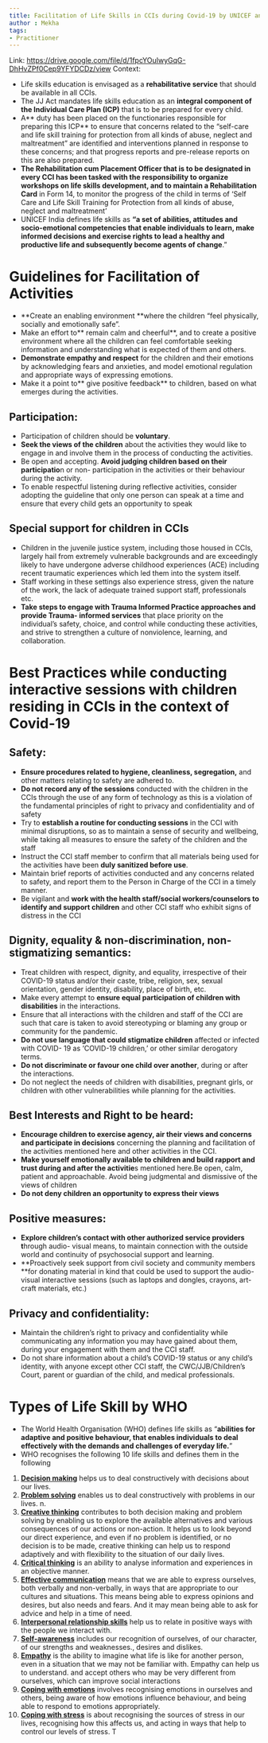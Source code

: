 ```yaml
---
title: Facilitation of Life Skills in CCIs during Covid-19 by UNICEF and ENFOLD
author : Mekha
tags: 
- Practitioner 
---
```


Link: https://drive.google.com/file/d/1fpcYOuIwyGqG-DhHvZPf0Cep9YFYDCDz/view
Context: 

* Life skills education is envisaged as a **rehabilitative service** that should be available in all CCIs.
* The JJ Act mandates life skills education as an **integral component of the Individual Care Plan (ICP)** that is to be prepared for every child. 
* A** duty has been placed on the functionaries responsible for preparing this ICP** to ensure that concerns related to the “self-care and life skill training for protection from all kinds of abuse, neglect and maltreatment” are identified and interventions planned in response to these concerns; and that progress reports and pre-release reports on this are also prepared. 
* **The Rehabilitation cum Placement Officer that is to be designated in every CCI has been tasked with the responsibility to organize workshops on life skills development, and to maintain a Rehabilitation Card** in Form 14, to monitor the progress of the child in terms of ‘Self Care and Life Skill Training for Protection from all kinds of abuse, neglect and maltreatment’
* UNICEF India defines life skills as **“a set of abilities, attitudes and socio-emotional competencies that enable individuals to learn, make informed decisions and exercise rights to lead a healthy and productive life and subsequently become agents of change**.” 


# Guidelines for Facilitation of Activities


* **Create an enabling environment **where the children “feel physically, socially and emotionally safe”.
* Make an effort to** remain calm and cheerful**, and to create a positive environment where all the children can feel comfortable seeking information and understanding what is expected of them and others.
* **Demonstrate empathy and respect** for the children and their emotions by acknowledging fears and anxieties, and model emotional regulation and appropriate ways of expressing emotions.
* Make it a point to** give positive feedback** to children, based on what emerges during the activities.


## Participation:


* Participation of children should be **voluntary**.
* **Seek the views of the children** about the activities they would like to engage in and involve them in the process of conducting the activities.
* Be open and accepting. **Avoid judging children based on their participatio**n or non- participation in the activities or their behaviour during the activity.
* To enable respectful listening during reflective activities, consider adopting the guideline that only one person can speak at a time and ensure that every child gets an opportunity to speak


## Special support for children in CCIs


* Children in the juvenile justice system, including those housed in CCIs, largely hail from extremely vulnerable backgrounds and are exceedingly likely to have undergone adverse childhood experiences (ACE) including recent traumatic experiences which led them into the system itself. 
* Staff working in these settings also experience stress, given the nature of the work, the lack of adequate trained support staff, professionals etc. 
* **Take steps to engage with Trauma Informed Practice approaches and provide Trauma- informed services** that place priority on the individual’s safety, choice, and control while conducting these activities, and strive to strengthen a culture of nonviolence, learning, and collaboration.


# Best Practices while conducting interactive sessions with children residing in CCIs in the context of Covid-19


## Safety:


* **Ensure procedures related to hygiene, cleanliness, segregation,** and other matters relating to safety are adhered to.
* **Do not record any of the sessions** conducted with the children in the CCIs through the use of any form of technology as this is a violation of the fundamental principles of right to privacy and confidentiality and of safety
* Try to **establish a routine for conducting sessions** in the CCI with minimal disruptions, so as to maintain a sense of security and wellbeing, while taking all measures to ensure the safety of the children and the staff
* Instruct the CCI staff member to confirm that all materials being used for the activities have been **duly sanitized before use**.
* Maintain brief reports of activities conducted and any concerns related to safety, and report them to the Person in Charge of the CCI in a timely manner.
* Be vigilant and **work with the health staff/social workers/counselors to identify and support children** and other CCI staff who exhibit signs of distress in the CCI


## Dignity, equality & non-discrimination, non-stigmatizing semantics:


* Treat children with respect, dignity, and equality, irrespective of their COVID-19 status and/or their caste, tribe, religion, sex, sexual orientation, gender identity, disability, place of birth, etc.
* Make every attempt to **ensure equal participation of children with disabilities** in the interactions.
* Ensure that all interactions with the children and staff of the CCI are such that care is taken to avoid stereotyping or blaming any group or community for the pandemic.
* **Do not use language that could stigmatize children** affected or infected with COVID- 19 as ‘COVID-19 children,’ or other similar derogatory terms.
* **Do not discriminate or favour one child over another**, during or after the interactions.
* Do not neglect the needs of children with disabilities, pregnant girls, or children with other vulnerabilities while planning for the activities.


## Best Interests and Right to be heard:


* **Encourage children to exercise agency, air their views and concerns and participate in decisions** concerning the planning and facilitation of the activities mentioned here and other activities in the CCI.
* **Make yourself emotionally available to children and build rapport and trust during and after the activitie**s mentioned here.Be open, calm, patient and approachable. Avoid being judgmental and dismissive of the views of children
* **Do not deny children an opportunity to express their views**


## Positive measures:


* **Explore children’s contact with other authorized service providers t**hrough audio- visual means, to maintain connection with the outside world and continuity of psychosocial support and learning.
* **Proactively seek support from civil society and community members **for donating material in kind that could be used to support the audio-visual interactive sessions (such as laptops and dongles, crayons, art-craft materials, etc.)


## Privacy and confidentiality:


* Maintain the children’s right to privacy and confidentiality while communicating any information you may have gained about them, during your engagement with them and the CCI staff.
* Do not share information about a child’s COVID-19 status or any child’s identity, with anyone except other CCI staff, the CWC/JJB/Children’s Court, parent or guardian of the child, and medical professionals.


# Types of Life Skill by WHO 


* The World Health Organisation (WHO) defines life skills as “**abilities for adaptive and positive behaviour, that enables individuals to deal effectively with the demands and challenges of everyday life.**”
* WHO recognises the following 10 life skills and defines them in the following
1. **<span style="text-decoration:underline;">Decision making</span>** helps us to deal constructively with decisions about our lives. 
2. **<span style="text-decoration:underline;">Problem solving</span>** enables us to deal constructively with problems in our lives. n.
3. **<span style="text-decoration:underline;">Creative thinking</span>** contributes to both decision making and problem solving by enabling us to explore the available alternatives and various consequences of our actions or non-action. It helps us to look beyond our direct experience, and even if no problem is identified, or no decision is to be made, creative thinking can help us to respond adaptively and with flexibility to the situation of our daily lives.
4. **<span style="text-decoration:underline;">Critical thinking</span>** is an ability to analyse information and experiences in an objective manner. 
5. **<span style="text-decoration:underline;">Effective communication</span>** means that we are able to express ourselves, both verbally and non-verbally, in ways that are appropriate to our cultures and situations. This means being able to express opinions and desires, but also needs and fears. And it may mean being able to ask for advice and help in a time of need.
6. **<span style="text-decoration:underline;">Interpersonal relationship skills</span>** help us to relate in positive ways with the people we interact with. 
7. **<span style="text-decoration:underline;">Self-awareness</span>** includes our recognition of ourselves, of our character, of our strengths and weaknesses., desires and dislikes. 
8. **<span style="text-decoration:underline;">Empathy</span>** is the ability to imagine what life is like for another person, even in a situation that we may not be familiar with. Empathy can help us to understand. and accept others who may be very different from ourselves, which can improve social interactions
9. **<span style="text-decoration:underline;">Coping with emotions</span>** involves recognising emotions in ourselves and others, being aware of how emotions influence behaviour, and being able to respond to emotions appropriately. 
10. **<span style="text-decoration:underline;">Coping with stress</span>** is about recognising the sources of stress in our lives, recognising how this affects us, and acting in ways that help to control our levels of stress. T